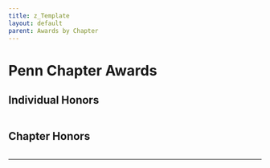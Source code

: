```yaml
---
title: z_Template
layout: default
parent: Awards by Chapter
---
```


<link rel="stylesheet" href="{{ '/assets/css/by_chapter.css' | relative_url }}">

# Penn Chapter Awards

## Individual Honors

<table>
<tbody>

</tbody>
</table>

## Chapter Honors

<table>
<tbody>

</tbody>
</table>

---
